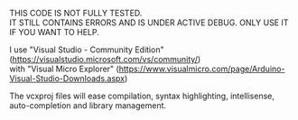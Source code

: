 THIS CODE IS NOT FULLY TESTED.  
IT STILL CONTAINS ERRORS AND IS UNDER ACTIVE DEBUG.
ONLY USE IT IF YOU WANT TO HELP.  

I use "Visual Studio - Community Edition" (https://visualstudio.microsoft.com/vs/community/)  
 with "Visual Micro Explorer" (https://www.visualmicro.com/page/Arduino-Visual-Studio-Downloads.aspx)  

The vcxproj files will ease compilation, syntax highlighting, intellisense, auto-completion and library management.  

